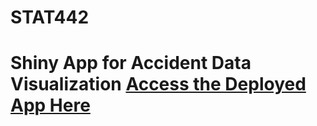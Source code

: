 # STAT442
# Shiny App for Accident Data Visualization [Access the Deployed App Here]([https://yourapp.shinyapps.io/yourappname](https://3n88zl-ji0hoon-park.shinyapps.io/assignment10/))

